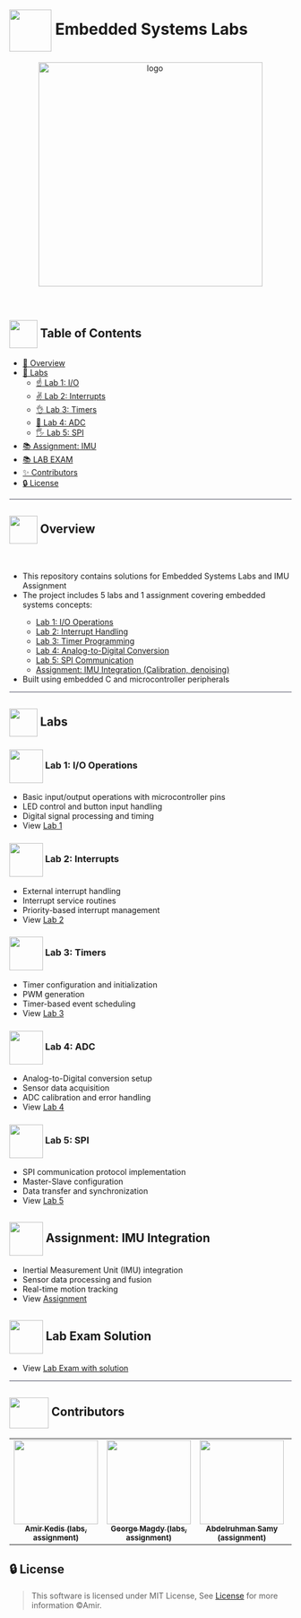 <div align= >

# <img align=center width=75px height=75px src="https://media1.giphy.com/media/v1.Y2lkPTc5MGI3NjExNHRhNmlibzNnN3JlaXMwODNncGF3b3ZocmoweHhjNWhkODdsdW9jNiZlcD12MV9pbnRlcm5hbF9naWZfYnlfaWQmY3Q9cw/8Lq2QCUhC4ZN2O2S7f/giphy.gif"> Embedded Systems Labs
</div>
<div align="center">
   <img align="center" height=400px src="https://media3.giphy.com/media/v1.Y2lkPTc5MGI3NjExajZzY2s3d2FpczVvdDJsdWM3bmswaWJod3N3NTdmaW9lbmhtMm5xbCZlcD12MV9pbnRlcm5hbF9naWZfYnlfaWQmY3Q9Zw/jKYQYm26ViwB3ZFmwu/giphy.gif" alt="logo">

</div>

<p align="center"> 
    <br> 
</p>

## <img align= "center" width=50px src="https://media4.giphy.com/media/xN3IbsXsm1pOtGOkx2/giphy.gif?cid=ecf05e47lnbd6mvq1joc1wjqtdh7aonlxeiin9t26d7qgrh1&ep=v1_stickers_search&rid=giphy.gif&ct=s"> Table of Contents

- <a href ="#about"> 📙 Overview</a>
- <a href ="#labs"> 📝 Labs</a>
  - <a href ="#lab1"> ☝️ Lab 1: I/O</a>
  - <a href ="#lab2"> ✌️ Lab 2: Interrupts</a>
  - <a href ="#lab3"> 👌 Lab 3: Timers</a>
  - <a href ="#lab4"> 🖖 Lab 4: ADC</a>
  - <a href ="#lab5"> 🖐️ Lab 5: SPI</a>
- <a href ="#assignment"> 📚 Assignment: IMU</a>
- <a href ="#lab-exam"> 📚 LAB EXAM</a>
- <a href ="#contributors"> ✨ Contributors</a>
- <a href ="#license"> 🔒 License</a>
<hr style="background-color: #4b4c60"></hr>

 <a id = "about"></a>

## <img align="center"  height =50px src="https://user-images.githubusercontent.com/71986226/154076110-1233d7a8-92c2-4d79-82c1-30e278aa518a.gif"> Overview
<br>
<ul> 
<li>This repository contains solutions for Embedded Systems Labs and IMU Assignment</li>
<li>The project includes 5 labs and 1 assignment covering embedded systems concepts:</li>
<ul>
<li><a href="#lab1">Lab 1: I/O Operations</a></li>
<li><a href="#lab2">Lab 2: Interrupt Handling</a></li>
<li><a href="#lab3">Lab 3: Timer Programming</a></li>
<li><a href="#lab4">Lab 4: Analog-to-Digital Conversion</a></li>
<li><a href="#lab5">Lab 5: SPI Communication</a></li>
<li><a href="#assignment">Assignment: IMU Integration (Calibration, denoising)</a></li>
</ul>
<li>Built using embedded C and microcontroller peripherals</li>
</ul>
<hr style="background-color: #4b4c60"></hr>

<a id="labs"></a>

## <img align= "center" width=50px src="https://media4.giphy.com/media/xN3IbsXsm1pOtGOkx2/giphy.gif?cid=ecf05e47lnbd6mvq1joc1wjqtdh7aonlxeiin9t26d7qgrh1&ep=v1_stickers_search&rid=giphy.gif&ct=s"> Labs 

<a id="lab1"></a>

### <img align= "center" width=60px src="https://media0.giphy.com/media/ksNc3DpgrXoVbfm55o/giphy.gif?cid=ecf05e47xx37ikbgcba0srqvlw511mrn6z2g65a20hc3tn00&ep=v1_stickers_search&rid=giphy.gif&ct=s"> Lab 1: I/O Operations
<ul>
<li>Basic input/output operations with microcontroller pins</li>
<li>LED control and button input handling</li>
<li>Digital signal processing and timing</li>
<li>View <a href="lab1-io">Lab 1</a></li>
</ul>

<a id="lab2"></a>

### <img align= "center" width=60px src="https://media2.giphy.com/media/3o3IJrFTTV6Vf8Mfgy/giphy.gif?cid=ecf05e471k7i9700r3t25juhe42xfdkg4qzmfd6wdgoupt6v&ep=v1_stickers_search&rid=giphy.gif&ct=s"> Lab 2: Interrupts
<ul>
<li>External interrupt handling</li>
<li>Interrupt service routines</li>
<li>Priority-based interrupt management</li>
<li>View <a href="lab2-interrupt">Lab 2</a></li>
</ul>

<a id = "lab3"></a>

### <img align= "center" width=60px src="https://media1.giphy.com/media/v1.Y2lkPTc5MGI3NjExM3dxeHRrZGUzZW9kZzB2aDVjZjlqaG04OTFucm9oZDA5azBlODYxYyZlcD12MV9pbnRlcm5hbF9naWZfYnlfaWQmY3Q9cw/Lrge8fr6HFydZqahbw/giphy.gif"> Lab 3: Timers
<ul>
<li>Timer configuration and initialization</li>
<li>PWM generation</li>
<li>Timer-based event scheduling</li>
<li>View <a href="lab3-timers">Lab 3</a></li>
</ul>

<a id = "lab4"></a>

### <img align= "center" width=60px src="https://media0.giphy.com/media/v1.Y2lkPTc5MGI3NjExYmZmZ2xqbWYzeXIzaHF5bmplM2hneWU4dnI1dnlob3dwMmp0aG5wciZlcD12MV9pbnRlcm5hbF9naWZfYnlfaWQmY3Q9cw/EyT7PztEE8N4hDmHL2/giphy.gif"> Lab 4: ADC
<ul>
<li>Analog-to-Digital conversion setup</li>
<li>Sensor data acquisition</li>
<li>ADC calibration and error handling</li>
<li>View <a href="lab4-adc">Lab 4</a></li>
</ul>

<a id = "lab5"></a>

### <img align= "center" width=60px src="https://media2.giphy.com/media/v1.Y2lkPTc5MGI3NjExbnJsMGVmeHM5c2llZ3hkbHhpNDMwanJucWh0Ym9yanRwYWx0MnB5NiZlcD12MV9pbnRlcm5hbF9naWZfYnlfaWQmY3Q9cw/5Ns14GiQ0LmHYoEisH/giphy.gif"> Lab 5: SPI
<ul>
<li>SPI communication protocol implementation</li>
<li>Master-Slave configuration</li>
<li>Data transfer and synchronization</li>
<li>View <a href="lab5-spi">Lab 5</a></li>
</ul>

<a id = "assignment"></a>

## <img align= "center" width=60px src="https://media3.giphy.com/media/v1.Y2lkPTc5MGI3NjExa3NubTI5bm0xZHcwcnNsczQxeWxhMDBhc2s1M3RqZDdla3VjbmpwZSZlcD12MV9pbnRlcm5hbF9naWZfYnlfaWQmY3Q9cw/KgbZY915BD64Kx5fnb/giphy.gif"> Assignment: IMU Integration
<ul>
<li>Inertial Measurement Unit (IMU) integration</li>
<li>Sensor data processing and fusion</li>
<li>Real-time motion tracking</li>
<li>View <a href="assignment-1-imu">Assignment</a></li>
</ul>


<a id = "lab-exam"></a>
## <img align= "center" width=60px src="https://media3.giphy.com/media/v1.Y2lkPTc5MGI3NjExa3NubTI5bm0xZHcwcnNsczQxeWxhMDBhc2s1M3RqZDdla3VjbmpwZSZlcD12MV9pbnRlcm5hbF9naWZfYnlfaWQmY3Q9cw/KgbZY915BD64Kx5fnb/giphy.gif"> Lab Exam Solution
<ul>
<li>View <a href="lab-exam">Lab Exam with solution</a></li>
</ul>


<hr style="background-color: #4b4c60"></hr>
<a id ="contributors"></a>

## <img  align="center" width= 70px height =55px src="https://media0.giphy.com/media/Xy702eMOiGGPzk4Zkd/giphy.gif?cid=ecf05e475vmf48k83bvzye3w2m2xl03iyem3tkuw2krpkb7k&rid=giphy.gif&ct=s"> Contributors 

<table  >
  <tr>
      <td align="center"><a href="https://github.com/amir-kedis"><img src="https://avatars.githubusercontent.com/amir-kedis?v=4" width="150px;" alt=""/><br /><sub><b>Amir Kedis (labs, assignment)</b></sub></a><br /></td>
     <td align="center"><a href="https://github.com/g-magdy"><img src="https://avatars.githubusercontent.com/g-magdy?v=4" width="150px;" alt=""/><br /><sub><b>George Magdy (labs, assignment)</b></sub></a><br /></td>
     <td align="center"><a href="https://github.com/AbdelruhmanSamy"><img src="https://avatars.githubusercontent.com/AbdelruhmanSamy?v=4" width="150px;" alt=""/><br /><sub><b>Abdelruhman Samy (assignment)</b></sub></a><br /></td>
     <td align="center"><a href="https://github.com/Abdulrahman-Mostafa10"><img src="https://avatars.githubusercontent.com/Abdulrahman-Mostafa10?v=4" width="150px;" alt=""/><br /><sub><b>Abdulrahman Mostafa(assignment)</b></sub></a><br /></td>
     <td align="center"><a href="https://github.com/akramhany"><img src="https://avatars.githubusercontent.com/akramhany?v=4" width="150px;" alt=""/><br /><sub><b>Akram Hany (assignment)</b></sub></a><br /></td>
  </tr>
</table>

## 🔒 License <a id ="license"></a>

>This software is licensed under MIT License, See [License](LICENSE) for more information ©Amir. 
